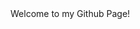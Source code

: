 <!DOCTYPE=html>
<head>
  <body>
    <title>Github home</title>
    <h>Welcome to my Github Page!</h>
    <src="https://cdn.solo.to/user/a/65da290bab2a43_16556229.jpg">
  </body>
</head>
